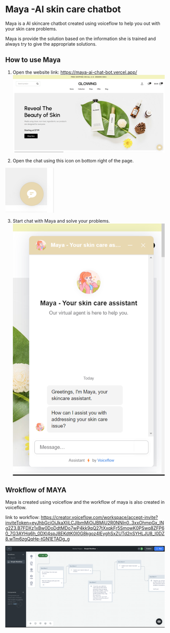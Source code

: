 
# Maya -AI skin care chatbot

Maya is a AI skincare chatbot created using voiceflow to help you out with your skin care problems.

Maya is provide the solution based on the information she is trained and always try to give the appropriate solutions.

## How to use Maya

1. Open the website link: https://maya-ai-chat-bot.vercel.app/
![Website Screenshot](./preview/homepage.png)

2. Open the chat using this icon on bottom right of the page.

![ChatBot Icon Screenshot](./preview/chatbotIcon.png)

3. Start chat with Maya and solve your problems.
![ChatBot Chat Screenshot](./preview/chatbotChat.png)


## Wrokflow of MAYA

Maya is created using voiceflow and the workflow of maya is also created in voiceflow.

link to workflow: https://creator.voiceflow.com/workspace/accept-invite?inviteToken=eyJhbGciOiJkaXIiLCJlbmMiOiJBMjU2R0NNIn0..3xxOhmpGx_lNg2Z3.B7FDXz1xBw0DoDdtMDo7wP4kk9qQ27tXxqkFr5SmowK0PSwq8ZFP60_7G3AYHq6h_0DXl4spJ8EKdtK0I0G8kgoz4lEyghSxZUTd2nSYHLJU8_I0DZ8.wTm6zgQqHe-tGN1ETADg_g

![Workflow Screenshot](./preview/workflow.png)